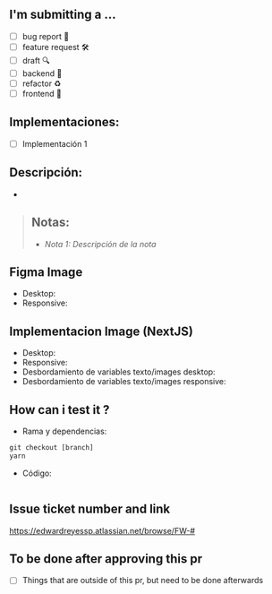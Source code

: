 ## I'm submitting a ...

- [ ] bug report 🐛
- [ ] feature request 🛠️
- [ ] draft 🔍
- [ ] backend 🧫
- [ ] refactor ♻️
- [ ] frontend 🏰

## **Implementaciones:**
- [ ] Implementación 1

## **Descripción:**
- 

> ## **Notas:**
> - _Nota 1: Descripción de la nota_

## Figma Image
- Desktop:
- Responsive:

## Implementacion Image (NextJS)
- Desktop:
- Responsive:
- Desbordamiento de variables texto/images desktop:
- Desbordamiento de variables texto/images responsive:

## How can i test it ?

- Rama y dependencias:
```typescript
git checkout [branch]
yarn
```

- Código: 
```typescript

```

## Issue ticket number and link

https://edwardreyessp.atlassian.net/browse/FW-#

## To be done after approving this pr
- [ ] Things that are outside of this pr, but need to be done afterwards 


